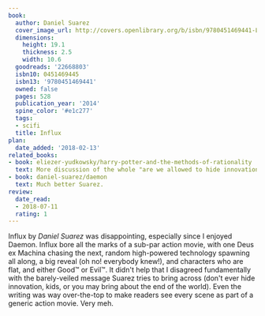 ```yaml
---
book:
  author: Daniel Suarez
  cover_image_url: http://covers.openlibrary.org/b/isbn/9780451469441-L.jpg
  dimensions:
    height: 19.1
    thickness: 2.5
    width: 10.6
  goodreads: '22668803'
  isbn10: 0451469445
  isbn13: '9780451469441'
  owned: false
  pages: 528
  publication_year: '2014'
  spine_color: '#e1c277'
  tags:
  - scifi
  title: Influx
plan:
  date_added: '2018-02-13'
related_books:
- book: eliezer-yudkowsky/harry-potter-and-the-methods-of-rationality
  text: More discussion of the whole "are we allowed to hide innovation" question.
- book: daniel-suarez/daemon
  text: Much better Suarez.
review:
  date_read:
  - 2018-07-11
  rating: 1
---
```


Influx by *Daniel Suarez* was disappointing, especially since I enjoyed Daemon. Influx bore all the marks of a sub-par
action movie, with one Deus ex Machina chasing the next, random high-powered technology spawning all along, a big reveal
(oh no! everybody knew!), and characters who are flat, and either Good™ or Evil™. It didn't help that I disagreed
fundamentally with the barely-veiled message Suarez tries to bring across (don't ever hide innovation, kids, or you may
bring about the end of the world). Even the writing was way over-the-top to make readers see every scene as part of a
generic action movie. Very meh.
